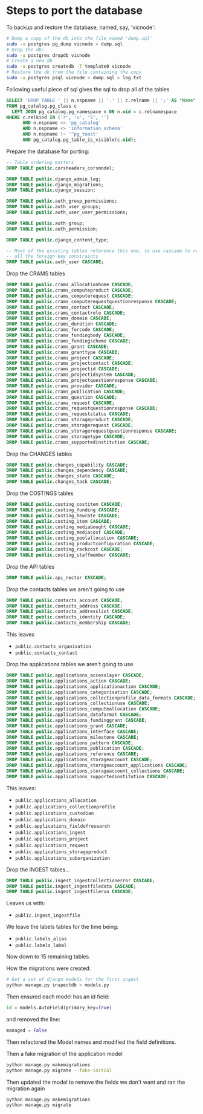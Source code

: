 # Steps to port the database

To backup and restore the database, named, say, 'vicnode':

```bash
# Dump a copy of the db into the file named 'dump.sql'
sudo -u postgres pg_dump vicnode > dump.sql
# Drop the db:
sudo -u postgres dropdb vicnode
# Create a new db
sudo -u postgres createdb -T template0 vicnode
# Restore the db from the file containing the copy
sudo -u postgres psql vicnode < dump.sql > log.txt
```

Following useful piece of sql gives the sql to drop all of the tables

```sql
SELECT 'DROP TABLE ' || n.nspname || '.' || c.relname || ';' AS "Name"
FROM pg_catalog.pg_class c
  LEFT JOIN pg_catalog.pg_namespace n ON n.oid = c.relnamespace
WHERE c.relkind IN ('r', 'v', 'S', '')
      AND n.nspname <> 'pg_catalog'
      AND n.nspname <> 'information_schema'
      AND n.nspname !~ '^pg_toast'
      AND pg_catalog.pg_table_is_visible(c.oid);
```


Prepare the database for porting:

```sql
-- Table ordering matters
DROP TABLE public.corsheaders_corsmodel;

DROP TABLE public.django_admin_log;
DROP TABLE public.django_migrations;
DROP TABLE public.django_session;

DROP TABLE public.auth_group_permissions;
DROP TABLE public.auth_user_groups;
DROP TABLE public.auth_user_user_permissions;

DROP TABLE public.auth_group;
DROP TABLE public.auth_permission;

DROP TABLE public.django_content_type;

-- Most of the existing tables reference this one, so use cascade to remove
-- all the foreign key constraints
DROP TABLE public.auth_user CASCADE;
```

Drop the CRAMS tables

```sql
DROP TABLE public.crams_allocationhome CASCADE;
DROP TABLE public.crams_computeproduct CASCADE;
DROP TABLE public.crams_computerequest CASCADE;
DROP TABLE public.crams_computerequestquestionresponse CASCADE;
DROP TABLE public.crams_contact CASCADE;
DROP TABLE public.crams_contactrole CASCADE;
DROP TABLE public.crams_domain CASCADE;
DROP TABLE public.crams_duration CASCADE;
DROP TABLE public.crams_forcode CASCADE;
DROP TABLE public.crams_fundingbody CASCADE;
DROP TABLE public.crams_fundingscheme CASCADE;
DROP TABLE public.crams_grant CASCADE;
DROP TABLE public.crams_granttype CASCADE;
DROP TABLE public.crams_project CASCADE;
DROP TABLE public.crams_projectcontact CASCADE;
DROP TABLE public.crams_projectid CASCADE;
DROP TABLE public.crams_projectidsystem CASCADE;
DROP TABLE public.crams_projectquestionresponse CASCADE;
DROP TABLE public.crams_provider CASCADE;
DROP TABLE public.crams_publication CASCADE;
DROP TABLE public.crams_question CASCADE;
DROP TABLE public.crams_request CASCADE;
DROP TABLE public.crams_requestquestionresponse CASCADE;
DROP TABLE public.crams_requeststatus CASCADE;
DROP TABLE public.crams_storageproduct CASCADE;
DROP TABLE public.crams_storagerequest CASCADE;
DROP TABLE public.crams_storagerequestquestionresponse CASCADE;
DROP TABLE public.crams_storagetype CASCADE;
DROP TABLE public.crams_supportedinstitution CASCADE;
```

Drop the CHANGES tables

```sql
DROP TABLE public.changes_capability CASCADE;
DROP TABLE public.changes_dependency CASCADE;
DROP TABLE public.changes_state CASCADE;
DROP TABLE public.changes_task CASCADE;
```

Drop the COSTINGS tables

```sql
DROP TABLE public.costing_costitem CASCADE;
DROP TABLE public.costing_funding CASCADE;
DROP TABLE public.costing_hewrate CASCADE;
DROP TABLE public.costing_item CASCADE;
DROP TABLE public.costing_mediabought CASCADE;
DROP TABLE public.costing_mediacost CASCADE;
DROP TABLE public.costing_poolallocation CASCADE;
DROP TABLE public.costing_productconfiguration CASCADE;
DROP TABLE public.costing_rackcost CASCADE;
DROP TABLE public.costing_staffmember CASCADE;
```

Drop the API tables

```sql
DROP TABLE public.api_nectar CASCADE;
```

Drop the contacts tables we aren't going to use

```sql
DROP TABLE public.contacts_account CASCADE;
DROP TABLE public.contacts_address CASCADE;
DROP TABLE public.contacts_addresslist CASCADE;
DROP TABLE public.contacts_identity CASCADE;
DROP TABLE public.contacts_membership CASCADE;
```

This leaves 

* `public.contacts_organisation`
* `public.contacts_contact`

Drop the applications tables we aren't going to use 

```sql
DROP TABLE public.applications_accesslayer CASCADE;
DROP TABLE public.applications_action CASCADE;
DROP TABLE public.applications_applicationaction CASCADE;
DROP TABLE public.applications_categorisation CASCADE;
DROP TABLE public.applications_collectionprofile_data_formats CASCADE;
DROP TABLE public.applications_collectionuse CASCADE;
DROP TABLE public.applications_computeallocation CASCADE;
DROP TABLE public.applications_dataformat CASCADE;
DROP TABLE public.applications_fundinggrant CASCADE;
DROP TABLE public.applications_grant CASCADE;
DROP TABLE public.applications_interface CASCADE;
DROP TABLE public.applications_milestone CASCADE;
DROP TABLE public.applications_pattern CASCADE;
DROP TABLE public.applications_publication CASCADE;
DROP TABLE public.applications_reference CASCADE;
DROP TABLE public.applications_storageaccount CASCADE;
DROP TABLE public.applications_storageaccount_applications CASCADE;
DROP TABLE public.applications_storageaccount_collections CASCADE;
DROP TABLE public.applications_supportedinstitution CASCADE;
```

This leaves:

* `public.applications_allocation`
* `public.applications_collectionprofile`
* `public.applications_custodian`
* `public.applications_domain`
* `public.applications_fieldofresearch`
* `public.applications_ingest`
* `public.applications_project`
* `public.applications_request`
* `public.applications_storageproduct`
* `public.applications_suborganization`


Drop the INGEST tables...

```sql
DROP TABLE public.ingest_ingestcollectionerror CASCADE;
DROP TABLE public.ingest_ingestfiledata CASCADE;
DROP TABLE public.ingest_ingestfilerun CASCADE;
```

Leaves us with: 

* `public.ingest_ingestfile`

We leave the labels tables for the time being:

* `public.labels_alias`
* `public.labels_label`

Now down to 15 remaining tables.

How the migrations were created:

```bash
# Get a set of django models for the first ingest
python manage.py inspectdb > models.py
```
Then ensured each model has an id field:

```python
id = models.AutoField(primary_key=True)
```

and removed the line:

```python
managed = False
```

Then refactored the Model names and modified the field definitions.

Then a fake migration of the application model

```bash
python manage.py makemigrations
python manage.py migrate --fake-initial
```

Then updated the model to remove the fields we don't want and ran the migration
again

```bash
python manage.py makemigrations
python manage.py migrate
```




